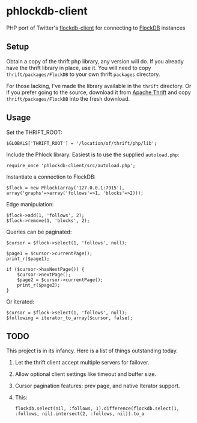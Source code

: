 phlockdb-client
===============

PHP port of Twitter's [flockdb-client](http://github.com/twitter/flockdb-client)
for connecting to [FlockDB](http://github.com/twitter/flockdb) instances

Setup
-----

Obtain a copy of the thrift php library, any version will do.
If you already have the thrift library in place, use it.
You will need to copy `thrift/packages/FlockDB` to your own thrift `packages` directory.

For those lacking, I've made the library available in the `thrift` directory.
Or if you prefer going to the source, download it from [Apache Thrift](http://incubator.apache.org/thrift/)
and copy `thrift/packages/FlockDB` into the fresh download.

Usage
-----

Set the THRIFT_ROOT:

	$GLOBALS['THRIFT_ROOT'] = '/location/of/thrift/php/lib';

Include the Phlock library. Easiest is to use the supplied `autoload.php`:

	require_once 'phlockdb-client/src/autoload.php';

Instantiate a connection to FlockDB:

	$flock = new Phlock(array('127.0.0.1:7915'), array('graphs'=>array('follows'=>1, 'blocks'=>2)));

Edge manipulation:

	$flock->add(1, 'follows', 2);
	$flock->remove(1, 'blocks', 2);

Queries can be paginated:

	$cursor = $flock->select(1, 'follows', null);
	
	$page1 = $cursor->currentPage();
	print_r($page1);
	
	if ($cursor->hasNextPage()) {
		$cursor->nextPage();
		$page2 = $cursor->currentPage();
		print_r($page2);
	}

Or iterated:

	$cursor = $flock->select(1, 'follows', null);
	$following = iterator_to_array($cursor, false);

TODO
----

This project is in its infancy. Here is a list of things outstanding today.

1. Let the thrift client accept multiple servers for failover.
2. Allow optional client settings like timeout and buffer size.
3. Cursor pagination features: prev page, and native Iterator support.
4. This:

	`flockdb.select(nil, :follows, 1).difference(flockdb.select(1, :follows, nil).intersect(2, :follows, nil)).to_a`

